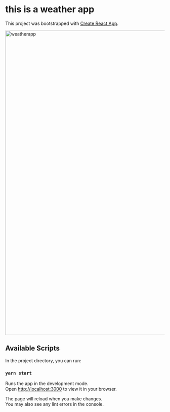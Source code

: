 # this is a weather app

This project was bootstrapped with [Create React App](https://github.com/facebook/create-react-app).

<img width="959" alt="weatherapp" src="https://github.com/Okafor-dubem/weatherapp/assets/93622341/a51bf605-6d3c-44db-91e2-0bb0097f5773">

## Available Scripts

In the project directory, you can run:

### `yarn start`

Runs the app in the development mode.\
Open [http://localhost:3000](http://localhost:3000) to view it in your browser.

The page will reload when you make changes.\
You may also see any lint errors in the console.


